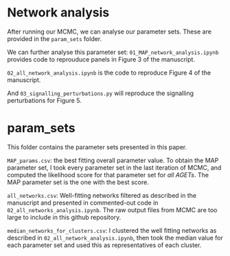 # Network analysis

After running our MCMC, we can analyse our parameter sets. These are provided in the `param_sets` folder.

We can further analyse this parameter set: `01_MAP_network_analysis.ipynb` provides code to reprouduce panels in Figure 3 of the manuscript.

`02_all_network_analysis.ipynb` is the code to reproduce Figure 4 of the manuscript.

And `03_signalling_perturbations.py` will reproduce the signalling perturbations for Figure 5.

# param_sets

This folder contains the parameter sets presented in this paper.

`MAP_params.csv`: the best fitting overall parameter value.  To obtain the MAP parameter set, I took every parameter set in the last iteration of MCMC, and computed the likelihood score for that parameter set for *all AGETs*. The MAP parameter set is the one with the best score.

`all_networks.csv`: Well-fitting networks filtered as described in the manuscript and presented in commented-out code in `02_all_networks_analysis.ipynb`. The raw output files from MCMC are too large to include in this github repository.

`median_networks_for_clusters.csv`: I clustered the well fitting networks as described in `02_all_network_analysis.ipynb`, then took the median value for each parameter set and used this as representatives of each cluster.

